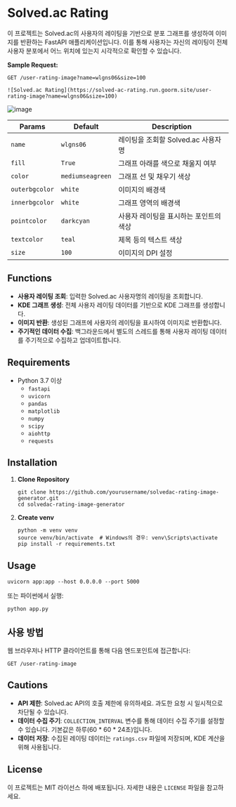 # Solved.ac Rating 

이 프로젝트는 Solved.ac의 사용자의 레이팅을 기반으로 분포 그래프를 생성하여 이미지를 반환하는 FastAPI 애플리케이션입니다. 이를 통해 사용자는 자신의 레이팅이 전체 사용자 분포에서 어느 위치에 있는지 시각적으로 확인할 수 있습니다.

**Sample Request:**

    GET /user-rating-image?name=wlgns06&size=100
    
    ![Solved.ac Rating](https://solved-ac-rating.run.goorm.site/user-rating-image?name=wlgns06&size=100)

![image](https://github.com/user-attachments/assets/0954db81-e60a-4a2e-8dad-f7d755b7d1a9)




| Params        | Default            | Description                       |
| --------------- | ----------------- | ---------------------------------------- |
| `name`          | `wlgns06`         | 레이팅을 조회할 Solved.ac 사용자명        |
| `fill`          | `True`            | 그래프 아래를 색으로 채울지 여부          |
| `color`         | `mediumseagreen`  | 그래프 선 및 채우기 색상                  |
| `outerbgcolor`  | `white`           | 이미지의 배경색                           |
| `innerbgcolor`  | `white`           | 그래프 영역의 배경색                      |
| `pointcolor`    | `darkcyan`        | 사용자 레이팅을 표시하는 포인트의 색상    |
| `textcolor`     | `teal`            | 제목 등의 텍스트 색상                     |
| `size`          | `100`             | 이미지의 DPI 설정                         |




## Functions
- **사용자 레이팅 조회**: 입력한 Solved.ac 사용자명의 레이팅을 조회합니다.
- **KDE 그래프 생성**: 전체 사용자 레이팅 데이터를 기반으로 KDE 그래프를 생성합니다.
- **이미지 반환**: 생성된 그래프에 사용자의 레이팅을 표시하여 이미지로 반환합니다.
- **주기적인 데이터 수집**: 백그라운드에서 별도의 스레드를 통해 사용자 레이팅 데이터를 주기적으로 수집하고 업데이트합니다.

## Requirements

- Python 3.7 이상
  - `fastapi`
  - `uvicorn`
  - `pandas`
  - `matplotlib`
  - `numpy`
  - `scipy`
  - `aiohttp`
  - `requests`

## Installation

1. **Clone Repository**

       git clone https://github.com/yourusername/solvedac-rating-image-generator.git
       cd solvedac-rating-image-generator

2. **Create venv**

       python -m venv venv
       source venv/bin/activate  # Windows의 경우: venv\Scripts\activate
       pip install -r requirements.txt

## Usage

    uvicorn app:app --host 0.0.0.0 --port 5000

또는 파이썬에서 실행:

    python app.py

## 사용 방법

웹 브라우저나 HTTP 클라이언트를 통해 다음 엔드포인트에 접근합니다:

    GET /user-rating-image




## Cautions

- **API 제한**: Solved.ac API의 호출 제한에 유의하세요. 과도한 요청 시 일시적으로 차단될 수 있습니다.
- **데이터 수집 주기**: `COLLECTION_INTERVAL` 변수를 통해 데이터 수집 주기를 설정할 수 있습니다. 기본값은 하루(60 * 60 * 24초)입니다.
- **데이터 저장**: 수집된 레이팅 데이터는 `ratings.csv` 파일에 저장되며, KDE 계산을 위해 사용됩니다.

## License

이 프로젝트는 MIT 라이선스 하에 배포됩니다. 자세한 내용은 `LICENSE` 파일을 참고하세요.
